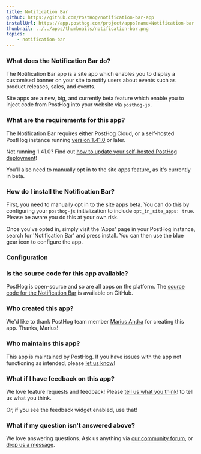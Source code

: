 ```yaml
---
title: Notification Bar
github: https://github.com/PostHog/notification-bar-app
installUrl: https://app.posthog.com/project/apps?name=Notification-bar
thumbnail: ../../apps/thumbnails/notification-bar.png
topics:
    - notification-bar
---
```


### What does the Notification Bar do?

The Notification Bar app is a site app which enables you to display a customised banner on your site to notify users about events such as product releases, sales, and events. 

Site apps are a new, big, and currently beta feature which enable you to inject code from PostHog into your website via `posthog-js`.

### What are the requirements for this app?

The Notification Bar requires either PostHog Cloud, or a self-hosted PostHog instance running [version 1.41.0](https://posthog.com/blog/the-posthog-array-1-41-0#one-more-thing-site-apps) or later.

Not running 1.41.0? Find out [how to update your self-hosted PostHog deployment](https://posthog.com/docs/runbook/upgrading-posthog)!

You'll also need to manually opt in to the site apps feature, as it's currently in beta.

### How do I install the Notification Bar?

First, you need to manually opt in to the site apps beta. You can do this by configuring your `posthog-js` initialization to include `opt_in_site_apps: true`. Please be aware you do this at your own risk.

Once you've opted in, simply visit the 'Apps' page in your PostHog instance, search for 'Notification Bar' and press install. You can then use the blue gear icon to configure the app. 

### Configuration

<AppParameters />

### Is the source code for this app available?

PostHog is open-source and so are all apps on the platform. The [source code for the Notification Bar](https://github.com/PostHog/notification-bar-app) is available on GitHub.

### Who created this app?

We'd like to thank PostHog team member [Marius Andra](https://github.com/mariusandra) for creating this app. Thanks, Marius!

### Who maintains this app?

This app is maintained by PostHog. If you have issues with the app not functioning as intended, please [let us know](http://app.posthog.com/home#supportModal)!

### What if I have feedback on this app?

We love feature requests and feedback! Please [tell us what you think](http://app.posthog.com/home#supportModal)! to tell us what you think.

Or, if you see the feedback widget enabled, use that!

### What if my question isn't answered above?

We love answering questions. Ask us anything via [our community forum](/questions), or [drop us a message](http://app.posthog.com/home#supportModal). 